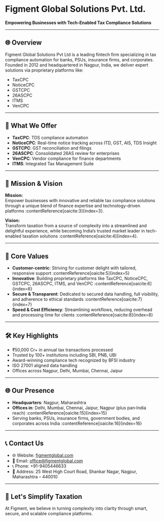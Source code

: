 # Figment Global Solutions Pvt. Ltd.

**Empowering Businesses with Tech‑Enabled Tax Compliance Solutions**

---

## 🌐 Overview

Figment Global Solutions Pvt Ltd is a leading fintech firm specializing in tax compliance automation for banks, PSUs, insurance firms, and corporates. Founded in 2012 and headquartered in Nagpur, India, we deliver expert solutions via proprietary platforms like:

- TaxCPC
- NoticeCPC
- GSTCPC
- 26ASCPC
- ITMS
- VenCPC

---

## 🧰 What We Offer

- **TaxCPC**: TDS compliance automation
- **NoticeCPC**: Real-time notice tracking across ITD, GST, AIS, TDS Insight
- **GSTCPC**: GST reconciliation and filings
- **26ASCPC**: Consolidated 26AS review for enterprises
- **VenCPC**: Vendor compliance for finance departments
- **ITMS**: Integrated Tax Management Suite

---
## 🚀 Mission & Vision

**Mission:**  
Empower businesses with innovative and reliable tax compliance solutions through a unique blend of finance expertise and technology-driven platforms :contentReference[oaicite:3]{index=3}.

**Vision:**  
Transform taxation from a source of complexity into a streamlined and delightful experience, while becoming India’s trusted market leader in tech-enabled taxation solutions :contentReference[oaicite:4]{index=4}.

---

## 🎯 Core Values

- **Customer-centric**: Striving for customer delight with tailored, responsive support :contentReference[oaicite:5]{index=5}  
- **Innovative**: Building proprietary platforms like TaxCPC, NoticeCPC, GSTCPC, 26ASCPC, ITMS, and VenCPC :contentReference[oaicite:6]{index=6}  
- **Secure & Transparent**: Dedicated to secured data handling, full visibility, and adherence to ethical standards :contentReference[oaicite:7]{index=7}  
- **Speed & Cost Efficiency**: Streamlining workflows, reducing overhead and processing time for clients :contentReference[oaicite:8]{index=8}  

---

## 🛠️ Key Highlights

- ₹50,000 Cr+ in annual tax transactions processed
- Trusted by 100+ institutions including SBI, PNB, UBI
- Award-winning compliance tech recognized by BFSI industry
- ISO 27001 aligned data handling
- Offices across Nagpur, Delhi, Mumbai, Chennai, Jaipur

---

## 🌐 Our Presence

- **Headquarters**: Nagpur, Maharashtra  
- **Offices in**: Delhi, Mumbai, Chennai, Jaipur, Nagpur (plus pan‑India reach) :contentReference[oaicite:15]{index=15}  
- Serving banks, PSUs, insurance firms, government bodies, and corporates across India :contentReference[oaicite:16]{index=16}  

---


## 📞 Contact Us

- 🌐 Website: [figmentglobal.com](https://figmentglobal.com)
- 📧 Email: office@figmentglobal.com
- 📞 Phone: +91-9405446633
- 🏢 Address: 25 West High Court Road, Shankar Nagar, Nagpur, Maharashtra – 440010

---

## 🚀 Let's Simplify Taxation

At Figment, we believe in turning complexity into clarity through smart, secure, and scalable compliance platforms.

